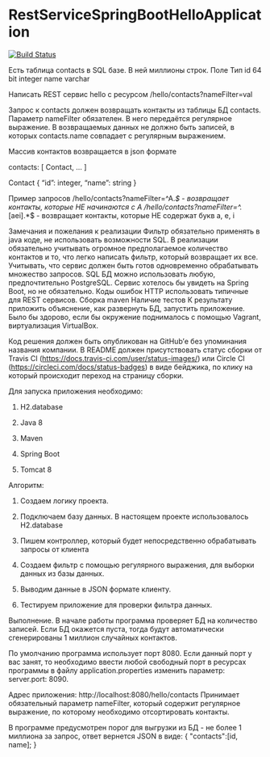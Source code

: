 # RestServiceSpringBootHelloApplication
[![Build Status](https://travis-ci.org/AkopV/RestServiceSpringBootHelloApplication.svg?branch=master)](https://travis-ci.org/AkopV/RestServiceSpringBootHelloApplication)

Есть таблица contacts в SQL базе. В ней миллионы строк.
Поле
Тип
id
64 bit integer
name
varchar


Написать REST сервис hello с ресурсом
/hello/contacts?nameFilter=val


Запрос к contacts должен возвращать контакты из таблицы БД contacts. Параметр nameFilter обязателен. В него передаётся регулярное выражение. В возвращаемых данных не должно быть записей, в которых contacts.name совпадает с регулярным выражением.


Массив контактов возвращается в json формате


contacts: [ Contact, ... ]


Contact
{
	“id”: integer,
 	“name”: string
}


Пример запросов
/hello/contacts?nameFilter=^A.*$ - возвращает контакты, которые НЕ начинаются с A
/hello/contacts?nameFilter=^.*[aei].*$ - возвращает контакты, которые НЕ содержат букв a, e, i


Замечания и пожелания к реализации
Фильтр обязательно применять в java коде, не использовать возможности SQL.
В реализации обязательно учитывать огромное предполагаемое количество контактов и то, что легко написать фильтр, который возвращает их все.
Учитывать, что сервис должен быть готов одновременно обрабатывать множество запросов.
SQL БД можно использовать любую, предпочтительно PostgreSQL.
Сервис хотелось бы увидеть на Spring Boot, но не обязательно.
Коды ошибок HTTP использовать типичные для REST сервисов.
Сборка maven
Наличие тестов
К результату приложить объяснение, как развернуть БД, запустить приложение. Было бы здорово, если бы окружение поднималось с помощью Vagrant, виртуализация VirtualBox.


Код решения должен быть опубликован на GitHub’е без упоминания названия компании. В README должен присутствовать статус сборки от Travis CI (https://docs.travis-ci.com/user/status-images/) или Circle CI (https://circleci.com/docs/status-badges) в виде бейджика, по клику на который происходит переход на страницу сборки.

Для запуска приложения необходимо:

1) H2.database

2) Java 8

3) Maven

4) Spring Boot

5) Tomcat 8

Алгоритм:

1) Создаем логику проекта.

2) Подключаем базу данных. В настоящем проекте использовалось H2.database

3) Пишем контроллер, который будет непосредственно обрабатывать запросы от клиента 

4) Создаем фильтр с помощью регулярного выражения, для выборки данных из базы данных.

5) Выводим данные в JSON формате клиенту.

6) Тестируем приложение для проверки фильтра данных.

Выполнение.
В начале работы программа проверяет БД на количество записей. Если БД окажется пуста, тогда будут автоматически сгенерированы 1 миллион случайных контактов.

По умолчанию программа использует порт 8080. Если данный порт у вас занят, то необходимо ввести любой свободный порт в ресурсах программы в файлу application.properties изменить параметр:  server.port: 8090.

Адрес приложения: http://localhost:8080/hello/contacts Принимает обязательный параметр nameFilter, который содержит регулярное выражение, по которому необходимо отсортировать контакты.

В программе предусмотрен порог для выгрузки из БД - не более 1 миллиона за запрос, ответ вернется JSON в виде:
{
  "contacts":[id, name];
}

